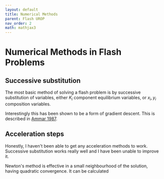 ```yaml
---
layout: default
title: Numerical Methods 
parent: Flash UROP
nav_order: 2
math: mathjax3
---
```


# Numerical Methods in Flash Problems

## Successive substitution
The most basic method of solving a flash problem is by successive substitution of variables, either $K_i$ component equilibrium variables, or $x_i, y_i$ composition variables.

Interestingly this has been shown to be a form of gradient descent. This is described in [Ammar 1987](https://doi.org/10.1002/aic.690330606).

## Acceleration steps
Honestly, I haven't been able to get any acceleration methods to work. Successive substitution works really well and I have been unable to improve it. 

Newton's method is effective in a small neighbourhood of the solution, having quadratic convergence. It can be calculated 

